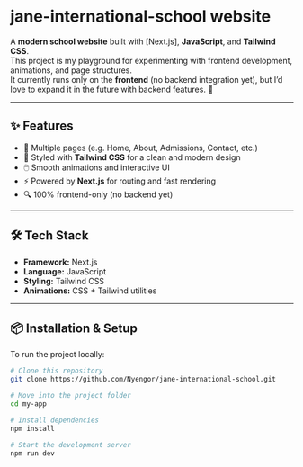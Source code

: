 # jane-international-school website


A **modern school website** built with [Next.js], **JavaScript**, and **Tailwind CSS**.  
This project is my playground for experimenting with frontend development, animations, and page structures.  
It currently runs only on the **frontend** (no backend integration yet), but I’d love to expand it in the future with backend features. 🚀  

---

## ✨ Features
- 📄 Multiple pages (e.g. Home, About, Admissions, Contact, etc.)
- 🎨 Styled with **Tailwind CSS** for a clean and modern design
- 🖱️ Smooth animations and interactive UI
- ⚡ Powered by **Next.js** for routing and fast rendering
- 🔍 100% frontend-only (no backend yet)

---

## 🛠️ Tech Stack
- **Framework:** Next.js  
- **Language:** JavaScript  
- **Styling:** Tailwind CSS  
- **Animations:** CSS + Tailwind utilities  

---

## 📦 Installation & Setup
To run the project locally:

```bash
# Clone this repository
git clone https://github.com/Nyengor/jane-international-school.git

# Move into the project folder
cd my-app

# Install dependencies
npm install

# Start the development server
npm run dev

